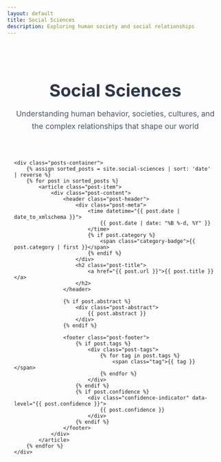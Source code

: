 ```yaml
---
layout: default
title: Social Sciences
description: Exploring human society and social relationships
---
```


<div class="reflections-container">
    <header class="page-header">
        <h1>Social Sciences</h1>
        <p class="header-description">Understanding human behavior, societies, cultures, and the complex relationships that shape our world</p>
    </header>

    <div class="posts-container">
        {% assign sorted_posts = site.social-sciences | sort: 'date' | reverse %}
        {% for post in sorted_posts %}
            <article class="post-item">
                <div class="post-content">
                    <header class="post-header">
                        <div class="post-meta">
                            <time datetime="{{ post.date | date_to_xmlschema }}">
                                {{ post.date | date: "%B %-d, %Y" }}
                            </time>
                            {% if post.category %}
                                <span class="category-badge">{{ post.category | first }}</span>
                            {% endif %}
                        </div>
                        <h2 class="post-title">
                            <a href="{{ post.url }}">{{ post.title }}</a>
                        </h2>
                    </header>
                    
                    {% if post.abstract %}
                        <div class="post-abstract">
                            {{ post.abstract }}
                        </div>
                    {% endif %}
                    
                    <footer class="post-footer">
                        {% if post.tags %}
                            <div class="post-tags">
                                {% for tag in post.tags %}
                                    <span class="tag">{{ tag }}</span>
                                {% endfor %}
                            </div>
                        {% endif %}
                        {% if post.confidence %}
                            <div class="confidence-indicator" data-level="{{ post.confidence }}">
                                {{ post.confidence }}
                            </div>
                        {% endif %}
                    </footer>
                </div>
            </article>
        {% endfor %}
    </div>
</div>

<style>
.reflections-container {
    max-width: 800px;
    margin: 0 auto;
    padding: 2rem 1rem;
}

.page-header {
    text-align: center;
    margin-bottom: 4rem;
}

.page-header h1 {
    font-size: 2.5rem;
    font-weight: 700;
    color: #2d3748;
    margin-bottom: 1rem;
}

.header-description {
    font-size: 1.1rem;
    color: #4a5568;
    line-height: 1.6;
    max-width: 600px;
    margin: 0 auto;
}

.posts-container {
    display: flex;
    flex-direction: column;
    gap: 2.5rem;
}

.post-item {
    background: white;
    border-radius: 12px;
    padding: 2rem;
    box-shadow: 0 4px 6px rgba(0, 0, 0, 0.05);
    transition: transform 0.2s ease, box-shadow 0.2s ease;
}

.post-item:hover {
    transform: translateY(-2px);
    box-shadow: 0 8px 15px rgba(0, 0, 0, 0.1);
}

.post-meta {
    display: flex;
    align-items: center;
    gap: 1rem;
    margin-bottom: 0.5rem;
}

.post-meta time {
    font-size: 0.9rem;
    color: #718096;
}

.category-badge {
    background: #ebf4ff;
    color: #4299e1;
    padding: 0.25rem 0.75rem;
    border-radius: 9999px;
    font-size: 0.8rem;
    font-weight: 500;
}

.post-title {
    font-size: 1.5rem;
    font-weight: 600;
    margin: 0.5rem 0;
}

.post-title a {
    color: #1a202c;
    text-decoration: none;
    transition: color 0.2s ease;
}

.post-title a:hover {
    color: #4299e1;
}

.post-abstract {
    color: #4a5568;
    line-height: 1.6;
    margin: 1rem 0;
}

.post-footer {
    display: flex;
    justify-content: space-between;
    align-items: center;
    margin-top: 1.5rem;
}

.post-tags {
    display: flex;
    gap: 0.5rem;
    flex-wrap: wrap;
}

.tag {
    background: #f7fafc;
    color: #4a5568;
    padding: 0.25rem 0.75rem;
    border-radius: 9999px;
    font-size: 0.8rem;
}

.confidence-indicator {
    padding: 0.25rem 0.75rem;
    border-radius: 6px;
    font-size: 0.8rem;
    font-weight: 500;
}

.confidence-indicator[data-level="high"] {
    background: #c6f6d5;
    color: #2f855a;
}

.confidence-indicator[data-level="medium"] {
    background: #fefcbf;
    color: #975a16;
}

.confidence-indicator[data-level="low"] {
    background: #fed7d7;
    color: #c53030;
}

@media (max-width: 640px) {
    .reflections-container {
        padding: 1rem;
    }

    .post-item {
        padding: 1.5rem;
    }

    .page-header h1 {
        font-size: 2rem;
    }

    .post-title {
        font-size: 1.25rem;
    }

    .post-footer {
        flex-direction: column;
        align-items: flex-start;
        gap: 1rem;
    }
    .post-abstract {
        color: #4a5568;
        line-height: 1.6;
        margin: 1rem 0;
        text-align: justify;
    }
}

</style>
